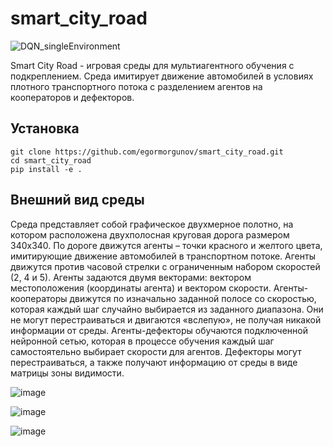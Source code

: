 # smart_city_road
 
 ![DQN_singleEnvironment](https://github.com/egormorgunov/smart_city_road/assets/108347547/a7ebe5f8-f095-4e47-8f6d-ff070e445d99)

 Smart City Road - игровая среды для мультиагентного обучения с подкреплением. Среда имитирует движение автомобилей в условиях плотного транспортного потока с разделением агентов на кооператоров и дефекторов.

 ## Установка
```
git clone https://github.com/egormorgunov/smart_city_road.git
cd smart_city_road
pip install -e .
```
 
 ## Внешний вид среды
Среда представляет собой графическое двухмерное полотно, на котором расположена двухполосная круговая дорога размером 340х340. По дороге движутся агенты – точки красного и желтого цвета, имитирующие движение автомобилей в транспортном потоке. Агенты движутся против часовой стрелки с ограниченным набором скоростей (2, 4 и 5). Агенты задаются двумя векторами: вектором местоположения (координаты агента) и вектором скорости. Агенты-кооператоры движутся по изначально заданной полосе со скоростью, которая каждый шаг случайно выбирается из заданного диапазона. Они не могут перестраиваться и двигаются «вслепую», не получая никакой информации от среды. Агенты-дефекторы обучаются подключенной нейронной сетью, которая в процессе обучения каждый шаг самостоятельно выбирает скорости для агентов. Дефекторы могут перестраиваться, а также получают информацию от среды в виде матрицы зоны видимости.

![image](https://github.com/egormorgunov/smart_city_road/assets/108347547/a4164437-afc4-4c2e-b820-af62a8f13bd7)



![image](https://github.com/egormorgunov/smart_city_road/assets/108347547/370ff485-8736-4282-bd95-fdcc6dee8d2d)

![image](https://github.com/egormorgunov/smart_city_road/assets/108347547/5f556b23-7094-46df-b128-4c4ae281f881)
